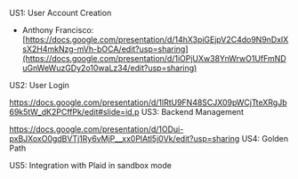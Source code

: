 US1: User Account Creation
 - Anthony Francisco: [https://docs.google.com/presentation/d/14hX3piGEjpV2C4do9N9nDxlXsX2H4mkNzg-mVh-bOCA/edit?usp=sharing](https://docs.google.com/presentation/d/1iOPjUXw38YnWrwO1UfFmNDuGnWeWuzGDy2o10waLz34/edit?usp=sharing)

US2: User Login

https://docs.google.com/presentation/d/1lRtU9FN48SCJX09pWCjTteXRgJb69k5tW_dK2PCffPk/edit#slide=id.p  US3: Backend Management


https://docs.google.com/presentation/d/1ODui-pxBJXoxO0gdBVTj1Ry6vMjP__xx0PlAtl5j0Vk/edit?usp=sharing US4: Golden Path  

US5: Integration with Plaid in sandbox mode
